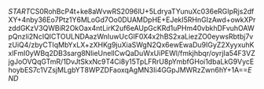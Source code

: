 $START$CS0RohBcP4t+ke8aWvwRS2096lU+5LdryaTYunuXc036eRGIpRjs2dfXY+4nby36Eo7Ptz1Y6MLoGd7Oo0DUAMDpHE+EJekI5RHnGIzAwd+owkXPrzddGKzV3QWBiR2OkOax4ntLirK2uf6eAUpGcKRd1uPHm40vbkhDFvuhOAWpQnzli2NcIQICTOULNDAazWnIuwUcGlF0X4x2hBS2xaLiezZO0eywsRbtbj7vzUiQ4/zbyCTIqMbYxLX+zXHKg9juXiaSWgN2Qx6ewEwaDu9IGyZ2XyyxuhKxlFmI0yWBq2DB3sarg8NlieUnellCwQaDuWxUiPEWl/fmkjhbqr/oyrjIa54F3VZjgJoOVQqGTmR/1DvJtSkxNc9T4Ci8y15TpLFRrU8pYmbfGHoi1dbaLkG9VycEhoybES7c1VZsjMLgbYT8WPZDFaoxqAgMN3Ii4GGpJMWRzZwn6hY+1A==$END$